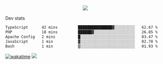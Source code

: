 <h3 align="center">
  <a href="https://github.com/spoopy2023">
      <img src="https://github-profile-trophy.vercel.app/?username=Spoopy2023&no-bg=true&no-frame=true">
  </a>
</h3>

Dev stats
<!--START_SECTION:waka-->

```txt
TypeScript      42 mins         ███████████████▓░░░░░░░░░   62.67 %
PHP             18 mins         ██████▓░░░░░░░░░░░░░░░░░░   26.85 %
Apache Config   2 mins          █░░░░░░░░░░░░░░░░░░░░░░░░   03.47 %
JavaScript      1 min           ▓░░░░░░░░░░░░░░░░░░░░░░░░   02.78 %
Bash            1 min           ▒░░░░░░░░░░░░░░░░░░░░░░░░   01.93 %
```

<!--END_SECTION:waka-->
[![wakatime](https://wakatime.com/badge/user/018ece4c-ff65-47b1-86a2-26e4e720c978.svg)](https://wakatime.com/@mac_g)
<img src="https://camo.githubusercontent.com/935c1e1091fb0ce9d975d06263ed4bc014721cd7e52b557f59b07c85da01afe3/68747470733a2f2f6b6f6d617265762e636f6d2f67687076632f3f757365726e616d653d5843726166744d616e3532266c6162656c3d566965777326636f6c6f723d626c7565267374796c653d706c6173746963">
